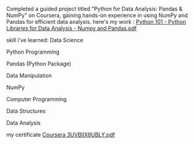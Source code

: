 Completed a guided project titled "Python for Data Analysis: Pandas & NumPy" on Coursera, gaining hands-on experience in using NumPy and Pandas for efficient data analysis.
here's my work : [Python 101 - Python Libraries for Data Analysis - Numpy and Pandas.pdf](https://github.com/user-attachments/files/21461081/Python.101.-.Python.Libraries.for.Data.Analysis.-.Numpy.and.Pandas.pdf)

skill i've  learned: 
Data Science

Python Programming

Pandas (Python Package)

Data Manipulation

NumPy

Computer Programming

Data Structures

Data Analysis


my certificate [Coursera 3UVBIIX8UBLY.pdf](https://github.com/user-attachments/files/21461082/Coursera.3UVBIIX8UBLY.pdf)
